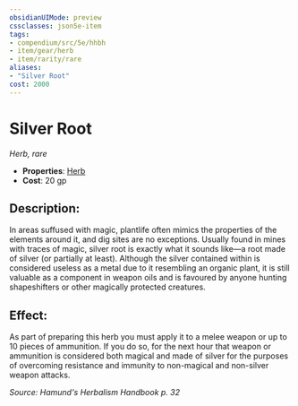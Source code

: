```yaml
---
obsidianUIMode: preview
cssclasses: json5e-item
tags:
- compendium/src/5e/hhbh
- item/gear/herb
- item/rarity/rare
aliases: 
- "Silver Root"
cost: 2000
---
```

# Silver Root
*Herb, rare*  

- **Properties**: [Herb](/compendium/rules/item-properties.md#Herb)
- **Cost**: 20 gp

## Description:

In areas suffused with magic, plantlife often mimics the properties of the elements around it, and dig sites are no exceptions. Usually found in mines with traces of magic, silver root is exactly what it sounds like—a root made of silver (or partially at least). Although the silver contained within is considered useless as a metal due to it resembling an organic plant, it is still valuable as a component in weapon oils and is favoured by anyone hunting shapeshifters or other magically protected creatures.

## Effect:

As part of preparing this herb you must apply it to a melee weapon or up to 10 pieces of ammunition. If you do so, for the next hour that weapon or ammunition is considered both magical and made of silver for the purposes of overcoming resistance and immunity to non-magical and non-silver weapon attacks.

*Source: Hamund's Herbalism Handbook p. 32*